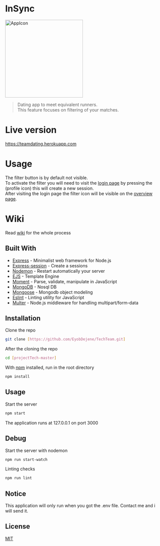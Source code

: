 # InSync 

<img src="https://oege.ie.hva.nl/~westere6/tech/app_icon2.png" alt="AppIcon" width="250px">


>Dating app to meet equivalent runners. <br/>
>This feature focuses on filtering of your matches.

# Live version
https://teamdating.herokuapp.com

# Usage
The filter button is by default not visible.<br/>
To activate the filter you will need to visit the [login page](https://datingapplication.herokuapp.com/login) by pressing the (profile icon) this will 
create a new session. <br/>
After visiting the login page the filter icon will be visible on the [overview page](https://datingapplication.herokuapp.com/overview).
 



# Wiki
Read [wiki](https://github.com/EyobDejene/projectTech/wiki) for the whole process 

## Built With

* [Express](https://expressjs.com/) - Minimalist web framework for Node.js
* [Express-session](https://www.npmjs.com/package/express-session) - Create a sessions
* [Nodemon](https://nodemon.io/) - Restart automatically your server
* [EJS](https://ejs.co/) - Template Engine
* [Moment](https://momentjs.com/) - Parse, validate, manipulate in JavaScript
* [MongoDB](https://mongodb.com/) - Nosql DB
* [Mongoose](https://mongoosejs.com/) - Mongodb object modeling
* [Eslint](https://eslint.org/) - Linting utility for JavaScript
* [Multer](https://www.npmjs.com/package/multer) - Node.js middleware for handling multipart/form-data

## Installation

Clone the repo
```bash
git clone [https://github.com/EyobDejene/TechTeam.git]
```

After the cloning the repo
```bash
cd [projectTech-master]
```

With [npm](https://www.npmjs.com/) installed, run in the root directory
```bash
npm install
```

## Usage
Start the server
```bash
npm start 
```
The application runs at 127.0.0.1 on port 3000


## Debug
Start the server with nodemon
```bash
npm run start-watch
```

Linting checks
```bash
npm run lint
```

## Notice
This application will only run when you got the .env file.
Contact me and i will send it. 



## License
[MIT](https://choosealicense.com/licenses/mit/)

